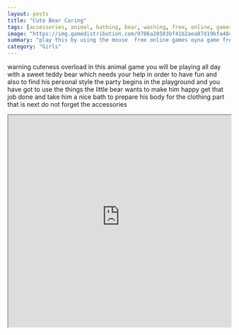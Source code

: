 ```yaml
---
layout: posts
title: "Cute Bear Caring"
tags: [accessories, animal, bathing, bear, washing, free, online, games, oyna, game, free, games, play, play, games]
image: "https://img.gamedistribution.com/9786a28583bf41b2aea87d19bfa484f2.jpg"
summary: "play this by using the mouse  free online games oyna game free games play play games"
category: "Girls"
---
```


warning cuteness overload in this animal game you will be playing all day with a sweet teddy bear which needs your help in order to have fun and also to find his personal style the party begins in the playground and you have got to use the things the little bear wants to make him happy get that job done and take him a nice bath to prepare his body for the clothing part that is next do not forget the accessories

<iframe width="100%" height="480px;" src="https://html5.gamedistribution.com/9786a28583bf41b2aea87d19bfa484f2/"></iframe>